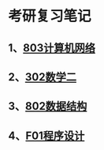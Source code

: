 # 考研复习笔记

## 1、[803计算机网络](https://320wuyanzu.github.io/PG-CN)

## 2、[302数学二](https://320wuyanzu.github.io/PG-Math)

## 3、[802数据结构](https://320wuyanzu.github.io/PG-DS)

## 4、[F01程序设计](https://320wuyanzu.github.io/PG-PD)